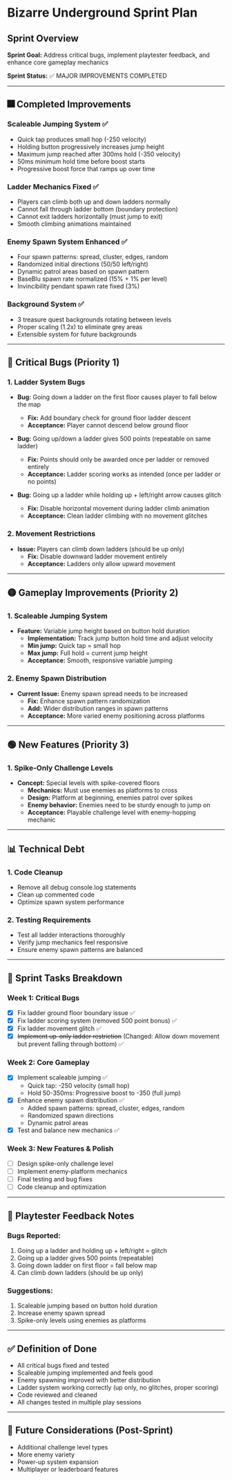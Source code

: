 # Bizarre Underground Sprint Plan

## Sprint Overview
**Sprint Goal:** Address critical bugs, implement playtester feedback, and enhance core gameplay mechanics

**Sprint Status:** ✅ MAJOR IMPROVEMENTS COMPLETED

---

## 🎆 Completed Improvements

### Scaleable Jumping System ✅
- Quick tap produces small hop (-250 velocity)
- Holding button progressively increases jump height
- Maximum jump reached after 300ms hold (-350 velocity)
- 50ms minimum hold time before boost starts
- Progressive boost force that ramps up over time

### Ladder Mechanics Fixed ✅
- Players can climb both up and down ladders normally
- Cannot fall through ladder bottom (boundary protection)
- Cannot exit ladders horizontally (must jump to exit)
- Smooth climbing animations maintained

### Enemy Spawn System Enhanced ✅
- Four spawn patterns: spread, cluster, edges, random
- Randomized initial directions (50/50 left/right)
- Dynamic patrol areas based on spawn pattern
- BaseBlu spawn rate normalized (15% + 1% per level)
- Invincibility pendant spawn rate fixed (3%)

### Background System ✅
- 3 treasure quest backgrounds rotating between levels
- Proper scaling (1.2x) to eliminate grey areas
- Extensible system for future backgrounds

---

## 🔴 Critical Bugs (Priority 1)

### 1. Ladder System Bugs
- **Bug:** Going down a ladder on the first floor causes player to fall below the map
  - **Fix:** Add boundary check for ground floor ladder descent
  - **Acceptance:** Player cannot descend below ground floor

- **Bug:** Going up/down a ladder gives 500 points (repeatable on same ladder)
  - **Fix:** Points should only be awarded once per ladder or removed entirely
  - **Acceptance:** Ladder scoring works as intended (once per ladder or no points)

- **Bug:** Going up a ladder while holding up + left/right arrow causes glitch
  - **Fix:** Disable horizontal movement during ladder climb animation
  - **Acceptance:** Clean ladder climbing with no movement glitches

### 2. Movement Restrictions
- **Issue:** Players can climb down ladders (should be up only)
  - **Fix:** Disable downward ladder movement entirely
  - **Acceptance:** Ladders only allow upward movement

---

## 🟡 Gameplay Improvements (Priority 2)

### 1. Scaleable Jumping System
- **Feature:** Variable jump height based on button hold duration
  - **Implementation:** Track jump button hold time and adjust velocity
  - **Min jump:** Quick tap = small hop
  - **Max jump:** Full hold = current jump height
  - **Acceptance:** Smooth, responsive variable jumping

### 2. Enemy Spawn Distribution
- **Current Issue:** Enemy spawn spread needs to be increased
  - **Fix:** Enhance spawn pattern randomization
  - **Add:** Wider distribution ranges in spawn patterns
  - **Acceptance:** More varied enemy positioning across platforms

---

## 🟢 New Features (Priority 3)

### 1. Spike-Only Challenge Levels
- **Concept:** Special levels with spike-covered floors
  - **Mechanics:** Must use enemies as platforms to cross
  - **Design:** Platform at beginning, enemies patrol over spikes
  - **Enemy behavior:** Enemies need to be sturdy enough to jump on
  - **Acceptance:** Playable challenge level with enemy-hopping mechanic

---

## 📊 Technical Debt

### 1. Code Cleanup
- Remove all debug console.log statements
- Clean up commented code
- Optimize spawn system performance

### 2. Testing Requirements
- Test all ladder interactions thoroughly
- Verify jump mechanics feel responsive
- Ensure enemy spawn patterns are balanced

---

## 🎯 Sprint Tasks Breakdown

### Week 1: Critical Bugs
- [x] Fix ladder ground floor boundary issue ✅
- [x] Fix ladder scoring system (removed 500 point bonus) ✅
- [x] Fix ladder movement glitch ✅
- [x] ~~Implement up-only ladder restriction~~ (Changed: Allow down movement but prevent falling through bottom) ✅

### Week 2: Core Gameplay
- [x] Implement scaleable jumping ✅
  - Quick tap: -250 velocity (small hop)
  - Hold 50-350ms: Progressive boost to -350 (full jump)
- [x] Enhance enemy spawn distribution ✅
  - Added spawn patterns: spread, cluster, edges, random
  - Randomized spawn directions
  - Dynamic patrol areas
- [x] Test and balance new mechanics ✅

### Week 3: New Features & Polish
- [ ] Design spike-only challenge level
- [ ] Implement enemy-platform mechanics
- [ ] Final testing and bug fixes
- [ ] Code cleanup and optimization

---

## 📝 Playtester Feedback Notes

### Bugs Reported:
1. Going up a ladder and holding up + left/right = glitch
2. Going up a ladder gives 500 points (repeatable)
3. Going down ladder on first floor = fall below map
4. Can climb down ladders (should be up only)

### Suggestions:
1. Scaleable jumping based on button hold duration
2. Increase enemy spawn spread
3. Spike-only levels using enemies as platforms

---

## ✅ Definition of Done
- All critical bugs fixed and tested
- Scaleable jumping implemented and feels good
- Enemy spawning improved with better distribution
- Ladder system working correctly (up only, no glitches, proper scoring)
- Code reviewed and cleaned
- All changes tested in multiple play sessions

---

## 🚀 Future Considerations (Post-Sprint)
- Additional challenge level types
- More enemy variety
- Power-up system expansion
- Multiplayer or leaderboard features